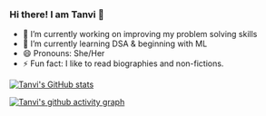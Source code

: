 


### Hi there! I am Tanvi 👋


- 🔭 I’m currently working on improving my problem solving skills
- 🌱 I’m currently learning DSA & beginning with ML
- 😄 Pronouns: She/Her
- ⚡ Fun fact: I like to read biographies and non-fictions.



[![Tanvi's GitHub stats](https://github-readme-stats.vercel.app/api?username=tanvi355)](https://github.com/tanvi355/github-readme-stats)

[![Tanvi's github activity graph](https://activity-graph.herokuapp.com/graph?username=tanvi355&theme=react-dark)](https://github.com/ashutosh00710/github-readme-activity-graph)

